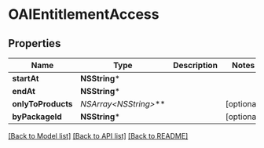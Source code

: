 # OAIEntitlementAccess

## Properties
Name | Type | Description | Notes
------------ | ------------- | ------------- | -------------
**startAt** | **NSString*** |  | 
**endAt** | **NSString*** |  | 
**onlyToProducts** | **NSArray&lt;NSString*&gt;*** |  | [optional] 
**byPackageId** | **NSString*** |  | [optional] 

[[Back to Model list]](../README.md#documentation-for-models) [[Back to API list]](../README.md#documentation-for-api-endpoints) [[Back to README]](../README.md)


